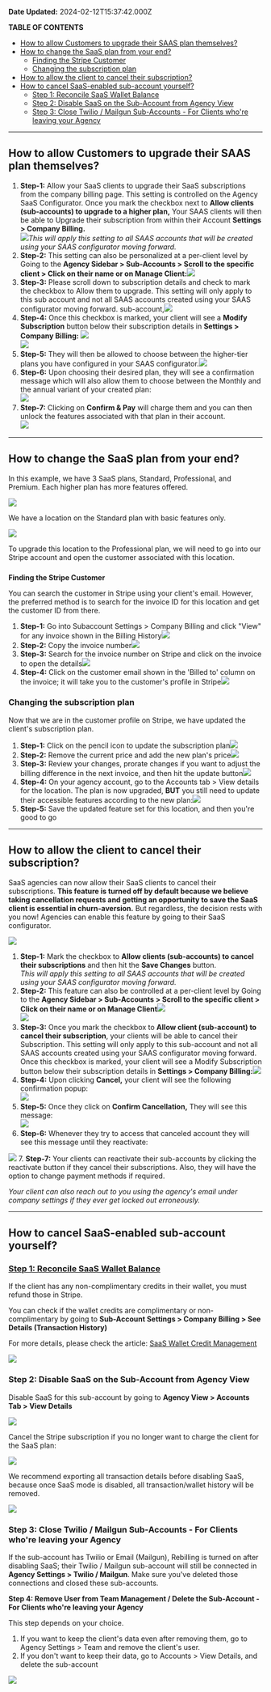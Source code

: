 **Date Updated:** 2024-02-12T15:37:42.000Z

**TABLE OF CONTENTS**

* [How to allow Customers to upgrade their SAAS plan themselves?](#How-to-allow-Customers-to-upgrade-their-SAAS-plan-themselves?)
* [How to change the SaaS plan from your end?](#How-to-change-the-SaaS-plan-from-your-end?)  
   * [Finding the Stripe Customer](#Finding-the-Stripe-Customer)  
   * [Changing the subscription plan](#Changing-the-subscription-plan)
* [How to allow the client to cancel their subscription?](#How-to-allow-the-client-to-cancel-their-subscription?)
* [How to cancel SaaS-enabled sub-account yourself?](#How-to-cancel-SaaS-enabled-sub-account-yourself?)  
   * [Step 1: Reconcile SaaS Wallet Balance](#Step-1%3A-Reconcile-SaaS-Wallet-Balance)  
   * [Step 2: Disable SaaS on the Sub-Account from Agency View](#Step-2%3A-Disable-SaaS-on-the-Sub-Account-from-Agency-View)  
   * [Step 3: Close Twilio / Mailgun Sub-Accounts - For Clients who're leaving your Agency](#Step-3%3A-Close-Twilio-/-Mailgun-Sub-Accounts---For-Clients-who're-leaving-your-Agency)

---

## **How to allow Customers to upgrade their SAAS plan themselves?**

1. **Step-1:** Allow your SaaS clients to upgrade their SaaS subscriptions from the company billing page. This setting is controlled on the Agency SaaS Configurator. Once you mark the checkbox next to **Allow clients (sub-accounts) to upgrade to a higher plan,** Your SAAS clients will then be able to Upgrade their subscription from within their Account **Settings > Company Billing.**  
[![](https://s3.amazonaws.com/cdn.freshdesk.com/data/helpdesk/attachments/production/155020258929/original/QBj-elD4QfTupGjsCCwPdPGHV7j0A62EFg.png?1707729955)](https://s3.amazonaws.com/cdn.freshdesk.com/data/helpdesk/attachments/production/48283842596/original/Sx4a2Gv2CZqUQUl7bVWULvTfkCwr7TTR2A.png?1677425334)_This will apply this setting to all SAAS accounts that will be created using your SAAS configurator moving forward._
2. **Step-2:** This setting can also be personalized at a per-client level by Going to the **Agency Sidebar > Sub-Accounts > Scroll to the specific client > Click on their name or on Manage Client:**[![](https://s3.amazonaws.com/cdn.freshdesk.com/data/helpdesk/attachments/production/155020258927/original/c_zRA_w-8mbDSvuguRgTSiWbckVndKdZyQ.png?1707729955)](https://s3.amazonaws.com/cdn.freshdesk.com/data/helpdesk/attachments/production/48283851954/original/-B4BSvLsb6RMYvd1AhFHMdIAMamU3AE2sQ.png?1677441616)
3. **Step-3:** Please scroll down to subscription details and check to mark the checkbox to Allow them to upgrade. This setting will only apply to this sub account and not all SAAS accounts created using your SAAS configurator moving forward. sub-account,[![](https://s3.amazonaws.com/cdn.freshdesk.com/data/helpdesk/attachments/production/155020258930/original/J1oHz4ml_HbrIInN2LNO0X4h97FQOmh3PQ.png?1707729955)](https://s3.amazonaws.com/cdn.freshdesk.com/data/helpdesk/attachments/production/48283851923/original/skWGGh1eIvugQPC%5F-2bE1iv7TnkEc4ZQyg.png?1677441510)
4. **Step-4:** Once this checkbox is marked, your client will see a **Modify Subscription** button below their subscription details in **Settings > Company Billing:** **[![](https://s3.amazonaws.com/cdn.freshdesk.com/data/helpdesk/attachments/production/155020258925/original/I1EU0LIZIj2P9YFh8I937ZFxbcI8-sUUbA.png?1707729955)](https://s3.amazonaws.com/cdn.freshdesk.com/data/helpdesk/attachments/production/48283852316/original/kdvFs96IApUgGTbi%5FWeBUh9nfsvgVWHd-A.png?1677442010)**  
[![](https://s3.amazonaws.com/cdn.freshdesk.com/data/helpdesk/attachments/production/155020258923/original/a6O4tZ55J4hmgpvSWyrhJuvDKyT8J27fbw.png?1707729954)](https://s3.amazonaws.com/cdn.freshdesk.com/data/helpdesk/attachments/production/48283852342/original/E6y2%5FtIAISvFbLR%5F-5NCYxxgSlTTBaQxsQ.png?1677442101)
5. **Step-5:** They will then be allowed to choose between the higher-tier plans you have configured in your SAAS configurator.[![](https://s3.amazonaws.com/cdn.freshdesk.com/data/helpdesk/attachments/production/155020258926/original/oY_t5PL9o8DyGVyfv6kC5wOw8s6SS1Dcug.png?1707729955)](https://s3.amazonaws.com/cdn.freshdesk.com/data/helpdesk/attachments/production/48283852334/original/lKP4jz6YAVujqZjQTV06n3P4axQCLxZQCw.png?1677442065)
6. **Step-6:** Upon choosing their desired plan, they will see a confirmation message which will also allow them to choose between the Monthly and the annual variant of your created plan:  
[![](https://s3.amazonaws.com/cdn.freshdesk.com/data/helpdesk/attachments/production/155020258931/original/nOs0F5HUKKlteS38s75JfoGzDts1ZiC-9g.png?1707729956)](https://s3.amazonaws.com/cdn.freshdesk.com/data/helpdesk/attachments/production/48283852490/original/kFYGhwqxIrVkK%5FC%5F8uqXFaTt6SBcEmhZZQ.png?1677442334)
7. **Step-7:** Clicking on **Confirm & Pay** will charge them and you can then unlock the features associated with that plan in their account.  
[![](https://s3.amazonaws.com/cdn.freshdesk.com/data/helpdesk/attachments/production/155020258928/original/uM6LGGJP6ZrcXMmFeGkj9NAFgxJl6RuYXw.png?1707729955)](https://s3.amazonaws.com/cdn.freshdesk.com/data/helpdesk/attachments/production/48283852530/original/RMElQ7DTY-E66queGSyUWLBgJ01MOLS23A.png?1677442426)

---

## **How to change the SaaS plan from your end?**

In this example, we have 3 SaaS plans, Standard, Professional, and Premium. Each higher plan has more features offered.

[![](https://s3.amazonaws.com/cdn.freshdesk.com/data/helpdesk/attachments/production/155020258949/original/iwQXM_JzjMLirjDw2kQ1AidyiF2v7PQZKA.jpeg?1707729959)](https://s3.amazonaws.com/cdn.freshdesk.com/data/helpdesk/attachments/production/48179188952/original/xg82nBBNc8zEEx0Q6jvtLt240q4mCO6EIg.png?1642180292)

  
We have a location on the Standard plan with basic features only.

[![](https://s3.amazonaws.com/cdn.freshdesk.com/data/helpdesk/attachments/production/155020258960/original/jcAMEoUwIm_uE7wXubwCktB2PyIVZuzSQg.jpeg?1707729961)](https://s3.amazonaws.com/cdn.freshdesk.com/data/helpdesk/attachments/production/48179189995/original/MTfPSGTUV%5FDzOktBCvriVc4ymTDBR-Oc6Q.png?1642180555)

  
To upgrade this location to the Professional plan, we will need to go into our Stripe account and open the customer associated with this location.

###   
**Finding the Stripe Customer**

You can search the customer in Stripe using your client's email. However, the preferred method is to search for the invoice ID for this location and get the customer ID from there.

  
1. **Step-1:** Go into Subaccount Settings > Company Billing and click "View" for any invoice shown in the Billing History[![](https://s3.amazonaws.com/cdn.freshdesk.com/data/helpdesk/attachments/production/155020258956/original/EPSCcb5ZUT7GqwvgfPowwHQOMEv2BsLJ-A.jpeg?1707729960)](https://s3.amazonaws.com/cdn.freshdesk.com/data/helpdesk/attachments/production/48179191623/original/YgHpXmm6kMJ-ZXFtH%5FampYMSw6Qq10CdJQ.png?1642180932)
2. **Step-2:** Copy the invoice number[![](https://s3.amazonaws.com/cdn.freshdesk.com/data/helpdesk/attachments/production/155020258944/original/mhLy-P2DUHn-SHsR-U9Q6kkpkD2JWYiLpQ.png?1707729958)](https://s3.amazonaws.com/cdn.freshdesk.com/data/helpdesk/attachments/production/48179191948/original/28%5FJ0a%5FIQe8l30wGT2UWHt0iDyTkxAwCqQ.png?1642181036)
3. **Step-3:** Search for the invoice number on Stripe and click on the invoice to open the details[![](https://s3.amazonaws.com/cdn.freshdesk.com/data/helpdesk/attachments/production/155020258941/original/asbvNH1s6FCXoCyiuvobSjzsEMfbQkwmew.png?1707729957)](https://s3.amazonaws.com/cdn.freshdesk.com/data/helpdesk/attachments/production/48179192675/original/IxhpfGaIOK5uxgGt3WgUba37jlPIW6ybQg.png?1642181198)
4. **Step-4:** Click on the customer email shown in the 'Billed to' column on the invoice; it will take you to the customer's profile in Stripe[![](https://s3.amazonaws.com/cdn.freshdesk.com/data/helpdesk/attachments/production/155020258953/original/AvrjpUC2uADy1Fpu6yEsYgaGFsWdNyHdSg.jpeg?1707729960)](https://s3.amazonaws.com/cdn.freshdesk.com/data/helpdesk/attachments/production/48179193172/original/jJl6AoSWYy6CzP-DRhLJOuy9aCe%5FS1tF0Q.png?1642181316)

  
### **Changing the subscription plan**

Now that we are in the customer profile on Stripe, we have updated the client's subscription plan.

  
1. **Step-1:** Click on the pencil icon to update the subscription plan[![](https://s3.amazonaws.com/cdn.freshdesk.com/data/helpdesk/attachments/production/155020258936/original/ioHcLTERz9HbeiafEGOM1rBjzL40Ng2RDQ.jpeg?1707729957)](https://s3.amazonaws.com/cdn.freshdesk.com/data/helpdesk/attachments/production/48179204701/original/tW6N-xWl8eQg9Slvwr0PISwUriI%5FBCJgzg.png?1642183950)
2. **Step-2:** Remove the current price and add the new plan's price[![](https://s3.amazonaws.com/cdn.freshdesk.com/data/helpdesk/attachments/production/155020258932/original/vQZ3hjsULXnIuPczFwmh0ZGDo2Stks1ZeA.png?1707729956)](https://s3.amazonaws.com/cdn.freshdesk.com/data/helpdesk/attachments/production/48179205217/original/qgQsQVyZBOJFYg9daBCfeUTldUzQNuxs2A.png?1642184088)
3. **Step-3:** Review your changes, prorate changes if you want to adjust the billing difference in the next invoice, and then hit the update button[![](https://s3.amazonaws.com/cdn.freshdesk.com/data/helpdesk/attachments/production/155020258945/original/5vWO6HFNCXQFY-vaYDgmnZZIEN6Du9nozw.jpeg?1707729958)](https://s3.amazonaws.com/cdn.freshdesk.com/data/helpdesk/attachments/production/48179205549/original/YHLzV6ZB7SuwdPZgJPqUR47CJ458GKHFgQ.png?1642184206)
4. **Step-4:** On your agency account, go to the Accounts tab > View details for the location. The plan is now upgraded, **BUT** you still need to update their accessible features according to the new plan:[![](https://s3.amazonaws.com/cdn.freshdesk.com/data/helpdesk/attachments/production/155020258952/original/ymQXeiYsIvqfkWEGhykJEAoE077TnOhVCw.jpeg?1707729960)](https://s3.amazonaws.com/cdn.freshdesk.com/data/helpdesk/attachments/production/48179200049/original/j2uNrKdUuGRToQ7uQSxL%5FinhtBd%5FCYkXlw.png?1642183048)
5. **Step-5:** Save the updated feature set for this location, and then you're good to go![![](https://s3.amazonaws.com/cdn.freshdesk.com/data/helpdesk/attachments/production/155020258942/original/yOXOdy9VzOMmXHIUeWcw8ZjhnmQlU8K7nw.png?1707729958)](https://s3.amazonaws.com/cdn.freshdesk.com/data/helpdesk/attachments/production/48179200337/original/oun45XOJp3E2WWwfY5NH%5FzIyebPvLT-YOQ.png?1642183137)

---

## **How to allow the client to cancel their subscription?**

SaaS agencies can now allow their SaaS clients to cancel their subscriptions. **This feature is turned off by default because we believe taking cancellation requests and getting an opportunity to save the SaaS client is essential in churn-aversion.** But regardless, the decision rests with you now! Agencies can enable this feature by going to their SaaS configurator. 

  
![](https://s3.amazonaws.com/cdn.freshdesk.com/data/helpdesk/attachments/production/155020262546/original/db5vTaQnSCztWGzwgftQla8J0JKdgAaohA.png?1707731252)

  
1. **Step-1:** Mark the checkbox to **Allow clients (sub-accounts) to cancel their subscriptions** and then hit the **Save Changes** button.  
_This will apply this setting to all SAAS accounts that will be created using your SAAS configurator moving forward._
2. **Step-2:** This feature can also be controlled at a per-client level by Going to the **Agency Sidebar > Sub-Accounts > Scroll to the specific client > Click on their name or on Manage Client**[![](https://s3.amazonaws.com/cdn.freshdesk.com/data/helpdesk/attachments/production/155020262544/original/1UzR-8fucrnKtP1-uDlyZ-4PCjkBOT0kww.png?1707731252)](https://s3.amazonaws.com/cdn.freshdesk.com/data/helpdesk/attachments/production/48283851954/original/-B4BSvLsb6RMYvd1AhFHMdIAMamU3AE2sQ.png?1677441616)  
![](https://s3.amazonaws.com/cdn.freshdesk.com/data/helpdesk/attachments/production/155020262545/original/ZitR8ICitCkPXTZ55ALXaG-NOd2lKuOAiw.png?1707731252)
3. **Step-3:** Once you mark the checkbox to **Allow client (sub-account) to cancel their subscription**, your clients will be able to cancel their Subscription. This setting will only apply to this sub-account and not all SAAS accounts created using your SAAS configurator moving forward.  
Once this checkbox is marked, your client will see a Modify Subscription button below their subscription details in **Settings > Company Billing:**![](https://s3.amazonaws.com/cdn.freshdesk.com/data/helpdesk/attachments/production/155020262538/original/M1ZNUwtQ414WLcr1VVOQbZE4O8pT3y98yg.png?1707731250)
4. **Step-4:** Upon clicking **Cancel,** your client will see the following confirmation popup:  
![](https://s3.amazonaws.com/cdn.freshdesk.com/data/helpdesk/attachments/production/155020262539/original/uGu-nfLJkIwqN_Semer5cN_lhOLl4LfYRA.png?1707731251)
5. **Step-5:** Once they click on **Confirm Cancellation,** They will see this message:  
![](https://s3.amazonaws.com/cdn.freshdesk.com/data/helpdesk/attachments/production/155020262542/original/VNuPpV2cvQ9llBPt32JN7P5_GVEi-PjkfA.png?1707731252)
6. **Step-6:** Whenever they try to access that canceled account they will see this message until they reactivate:  
    
![](https://s3.amazonaws.com/cdn.freshdesk.com/data/helpdesk/attachments/production/155020262543/original/1slpXBqL8F9pWBfj7-5XFC2ZEhTf2YeOWg.png?1707731252)
7. **Step-7:** Your clients can reactivate their sub-accounts by clicking the reactivate button if they cancel their subscriptions. Also, they will have the option to change payment methods if required.  
    
_Your client can also reach out to you using the agency's email under company settings if they ever get locked out erroneously._

---

## **How to cancel SaaS-enabled sub-account yourself?**

####   

### [**Step 1: Reconcile SaaS Wallet Balance**](https://help.gohighlevel.com/support/solutions/articles/48001207115-saas-wallet-credit-management#How-to-Remove-Credits-from-the-wallet?)

If the client has any non-complimentary credits in their wallet, you must refund those in Stripe.

You can check if the wallet credits are complimentary or non-complimentary by going to **Sub-Account Settings > Company Billing > See Details (Transaction History)**

  
For more details, please check the article: [SaaS Wallet Credit Management ](https://help.gohighlevel.com/support/solutions/articles/48001207115-saas-wallet-credit-management)

  
![](https://s3.amazonaws.com/cdn.freshdesk.com/data/helpdesk/attachments/production/155020264621/original/jYOdXoLAyBiFnnHpBNOXlsTFTglFu8lFaQ.png?1707732186)  
  
### **Step 2: Disable SaaS on the Sub-Account from Agency View**

[](https://help.gohighlevel.com/support/solutions/articles/48001204857-ways-to-get-highlevel-support-24-7)Disable SaaS for this sub-account by going to **Agency View > Accounts Tab > View Details**

  
![](https://s3.amazonaws.com/cdn.freshdesk.com/data/helpdesk/attachments/production/155020264618/original/hAw8VLX_nL-ZYJ4i-_l7sleUk_3_mcCFjw.png?1707732186)

  
Cancel the Stripe subscription if you no longer want to charge the client for the SaaS plan:

  
![](https://s3.amazonaws.com/cdn.freshdesk.com/data/helpdesk/attachments/production/155020264619/original/GpCqMF1Iw0B45BVsJ93zHa0BHYlfbbactg.png?1707732186)

  
We recommend exporting all transaction details before disabling SaaS, because once SaaS mode is disabled, all transaction/wallet history will be removed.

  
![](https://s3.amazonaws.com/cdn.freshdesk.com/data/helpdesk/attachments/production/155020264622/original/5KtpVkT2x-TeSt0Zjyr8ZNavJu_iZglX3w.jpeg?1707732186)
  
  
### **Step 3: Close Twilio / Mailgun Sub-Accounts - For Clients who're leaving your Agency**

If the sub-account has Twilio or Email (Mailgun), Rebilling is turned on after disabling SaaS; their Twilio / Mailgun sub-account will still be connected in **Agency Settings > Twilio / Mailgun**. Make sure you've deleted those connections and closed these sub-accounts.  
  
  
**Step 4: Remove User from Team Management / Delete the Sub-Account - For Clients who're leaving your Agency**

This step depends on your choice.

1. If you want to keep the client's data even after removing them, go to Agency Settings > Team and remove the client's user.
2. If you don't want to keep their data, go to Accounts > View Details, and delete the sub-account  
    
![](https://s3.amazonaws.com/cdn.freshdesk.com/data/helpdesk/attachments/production/155020264620/original/oO0K3Qqsrcf1ktAPmol8Dr-4DY6i9Ho4hA.png?1707732186)